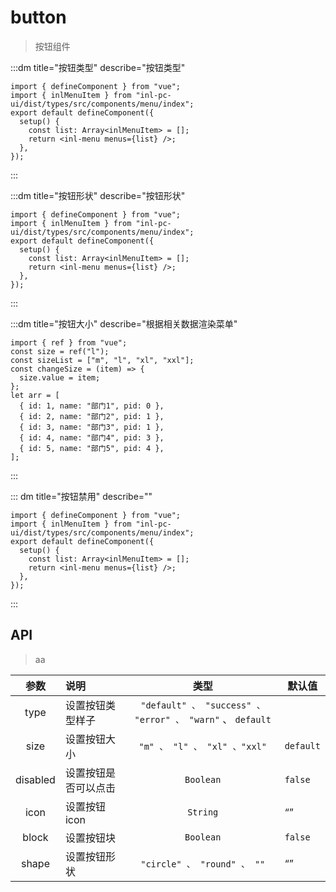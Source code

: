 # button

<script setup>
    import { ref } from "vue";
    const size = ref('l');
    const sizeList = ['m','l','xl','xxl'];
    const changeSize = (item) => {
        size.value = item
    }
    const setAlert = () => {
        alert(123)
    }
    let arr = [
        {id: 1, name: '部门1', pid: 0},
        {id: 2, name: '部门2', pid: 1},
        {id: 3, name: '部门3', pid: 1},
        {id: 4, name: '部门4', pid: 3},
        {id: 5, name: '部门5', pid: 4},
    ];
</script>

> 按钮组件

:::dm title="按钮类型" describe="按钮类型"

<script></script>

<template v-slot:comb>
    <div>
        <inl-button>default</inl-button>
        <inl-button  type="primary">primary</inl-button>
        <inl-button type="success">success</inl-button>
        <inl-button type="danger">danger</inl-button>
        <inl-button type="warning">warn</inl-button>
        <inl-button type="text">文本按钮</inl-button>
    </div>
</template>

```tsx
import { defineComponent } from "vue";
import { inlMenuItem } from "inl-pc-ui/dist/types/src/components/menu/index";
export default defineComponent({
  setup() {
    const list: Array<inlMenuItem> = [];
    return <inl-menu menus={list} />;
  },
});
```

:::

:::dm title="按钮形状" describe="按钮形状"

<script></script>

<template v-slot:comb>
    <div>
        <inl-button shape="circle">circle</inl-button>
        <inl-button shape="circle" type="primary">primary</inl-button>
        <inl-button shape="circle" type="success">success</inl-button>
        <inl-button shape="circle" type="danger">danger</inl-button>
        <inl-button shape="circle" type="warning">warn</inl-button>
        <inl-button shape="round"></inl-button>
    </div>
</template>

```tsx
import { defineComponent } from "vue";
import { inlMenuItem } from "inl-pc-ui/dist/types/src/components/menu/index";
export default defineComponent({
  setup() {
    const list: Array<inlMenuItem> = [];
    return <inl-menu menus={list} />;
  },
});
```

:::

:::dm title="按钮大小" describe="根据相关数据渲染菜单"

<script></script>

<template v-slot:comb>
    <div>
        <div>
            <inl-button  v-for="item in sizeList" key="item" @click="changeSize(item)">{{item}}</inl-button>
        </div>
        <div>
            <div>
                <inl-button :size="size">m</inl-button>
                <inl-button :size="size">l</inl-button>
                <inl-button :size="size">xl</inl-button>
                <inl-button :size="size">xxl</inl-button>
            </div>
        </div>
    </div>
</template>

```tsx
import { ref } from "vue";
const size = ref("l");
const sizeList = ["m", "l", "xl", "xxl"];
const changeSize = (item) => {
  size.value = item;
};
let arr = [
  { id: 1, name: "部门1", pid: 0 },
  { id: 2, name: "部门2", pid: 1 },
  { id: 3, name: "部门3", pid: 1 },
  { id: 4, name: "部门4", pid: 3 },
  { id: 5, name: "部门5", pid: 4 },
];
```

:::

::: dm title="按钮禁用" describe=""

<div></div>

<template v-slot:comb>
    <div>
        <inl-button disabled>default</inl-button>
        <inl-button disabled type="primary">primary</inl-button>
        <inl-button disabled type="success">success</inl-button>
        <inl-button disabled type="danger">danger</inl-button>
        <inl-button disabled type="warning">warn</inl-button>
    </div>
</template>

```tsx
import { defineComponent } from "vue";
import { inlMenuItem } from "inl-pc-ui/dist/types/src/components/menu/index";
export default defineComponent({
  setup() {
    const list: Array<inlMenuItem> = [];
    return <inl-menu menus={list} />;
  },
});
```

:::

## API

> aa

|   参数   | 说明                 |                            类型                            | 默认值    |
| :------: | :------------------- | :--------------------------------------------------------: | --------- |
|   type   | 设置按钮类型样子     | `"default" 、 "success" 、 "error" 、 "warn"` 、 `default` |
|   size   | 设置按钮大小         |                `"m" 、 "l" 、 "xl" 、"xxl"`                | `default` |
| disabled | 设置按钮是否可以点击 |                         `Boolean`                          | `false`   |
|   icon   | 设置按钮 icon        |                          `String`                          | “”        |
|  block   | 设置按钮块           |                         `Boolean`                          | `false`   |
|  shape   | 设置按钮形状         |                `"circle" 、 "round" 、 ""`                 | “”        |
